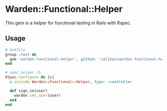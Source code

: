# Warden::Functional::Helper

This gem is a helper for functional testing in Rails with Rspec.

## Usage

```ruby
# Gemfile
group :test do
  gem 'warden-functional-helper', github: 'valikos/warden-functional-helper'
end

# spec_helper.rb
RSpec.configure do |c|
  c.include Warden::Functional::Helper, type: :controller

  def sign_in(user)
    warden.set_user(user)
  end
end
```
